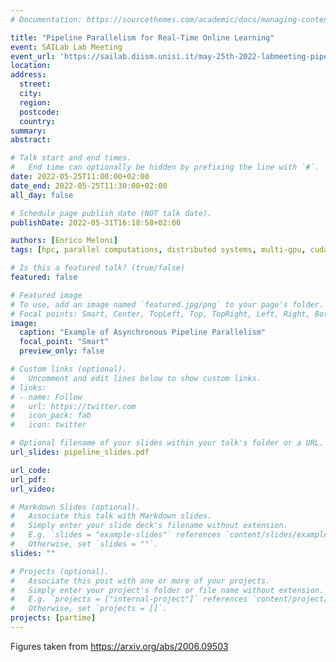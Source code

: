 ```yaml
---
# Documentation: https://sourcethemes.com/academic/docs/managing-content/

title: "Pipeline Parallelism for Real-Time Online Learning"
event: SAILab Lab Meeting
event_url: 'https://sailab.diism.unisi.it/may-25th-2022-labmeeting-pipeline-parallelism-for-real-time-online-learning/'
location:
address:
  street:
  city:
  region:
  postcode:
  country:
summary:
abstract:

# Talk start and end times.
#   End time can optionally be hidden by prefixing the line with `#`.
date: 2022-05-25T11:00:00+02:00
date_end: 2022-05-25T11:30:00+02:00
all_day: false

# Schedule page publish date (NOT talk date).
publishDate: 2022-05-31T16:18:58+02:00

authors: [Enrico Meloni]
tags: [hpc, parallel computations, distributed systems, multi-gpu, cuda programming]

# Is this a featured talk? (true/false)
featured: false

# Featured image
# To use, add an image named `featured.jpg/png` to your page's folder. 
# Focal points: Smart, Center, TopLeft, Top, TopRight, Left, Right, BottomLeft, Bottom, BottomRight.
image:
  caption: "Example of Asynchronous Pipeline Parallelism"
  focal_point: "Smart"
  preview_only: false

# Custom links (optional).
#   Uncomment and edit lines below to show custom links.
# links:
# - name: Follow
#   url: https://twitter.com
#   icon_pack: fab
#   icon: twitter

# Optional filename of your slides within your talk's folder or a URL.
url_slides: pipeline_slides.pdf

url_code:
url_pdf:
url_video:

# Markdown Slides (optional).
#   Associate this talk with Markdown slides.
#   Simply enter your slide deck's filename without extension.
#   E.g. `slides = "example-slides"` references `content/slides/example-slides.md`.
#   Otherwise, set `slides = ""`.
slides: ""

# Projects (optional).
#   Associate this post with one or more of your projects.
#   Simply enter your project's folder or file name without extension.
#   E.g. `projects = ["internal-project"]` references `content/project/deep-learning/index.md`.
#   Otherwise, set `projects = []`.
projects: [partime]
---
```


Figures taken from https://arxiv.org/abs/2006.09503